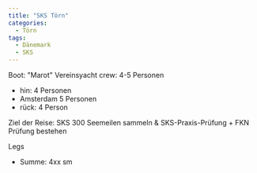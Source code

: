 ```yaml
---
title: "SKS Törn"
categories:
  - Törn
tags:
  - Dänemark
  - SKS
---
```


Boot: "Marot" Vereinsyacht
crew: 4-5 Personen
- hin: 4 Personen
- Amsterdam 5 Personen
- rück: 4 Person

Ziel der Reise: SKS 300 Seemeilen sammeln & SKS-Praxis-Prüfung + FKN Prüfung bestehen 

Legs
- Summe: 4xx sm
